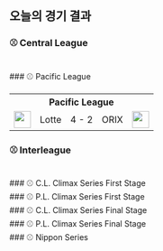 ## 오늘의 경기 결과


### ⚾ Central League

<br>
### ⚾ Pacific League

<table>
  <tr>
    <th></th>
    <th colspan='3'>Pacific League</th>
    <th></th>
  </tr>
  <tr>
    <td><img src='https://npb.jp/bis/images/pet2025_m_1.gif' width='30'></td>
    <td>Lotte</td><td>4 - 2</td><td>ORIX</td>
    <td><img src='https://npb.jp/bis/images/pet2025_b_1.gif' width='30'></td>
  </tr>
</table>

### ⚾ Interleague

<br>
### ⚾ C.L. Climax Series First Stage

<br>
### ⚾ P.L. Climax Series First Stage

<br>
### ⚾ C.L. Climax Series Final Stage

<br>
### ⚾ P.L. Climax Series Final Stage

<br>
### ⚾ Nippon Series

<br>
